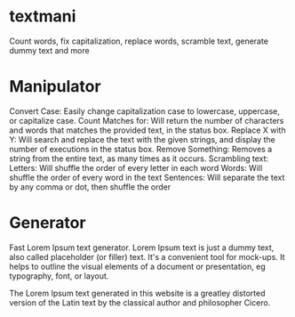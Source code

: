# textmani
Count words, fix capitalization, replace words, scramble text, generate dummy text and more

# Manipulator
Convert Case: Easily change capitalization case to lowercase, uppercase, or capitalize case.
Count Matches for: Will return the number of characters and words that matches the provided text, in the status box.
Replace X with Y: Will search and replace the text with the given strings, and display the number of executions in the status box.
Remove Something: Removes a string from the entire text, as many times as it occurs.
Scrambling text:
Letters: Will shuffle the order of every letter in each word
Words: Will shuffle the order of every word in the text
Sentences: Will separate the text by any comma or dot, then shuffle the order

# Generator
Fast Lorem Ipsum text generator. Lorem Ipsum text is just a dummy text, also called placeholder (or filler) text. It's a convenient tool for mock-ups. It helps to outline the visual elements of a document or presentation, eg typography, font, or layout.

The Lorem Ipsum text generated in this website is a greatley distorted version of the Latin text by the classical author and philosopher Cicero.
